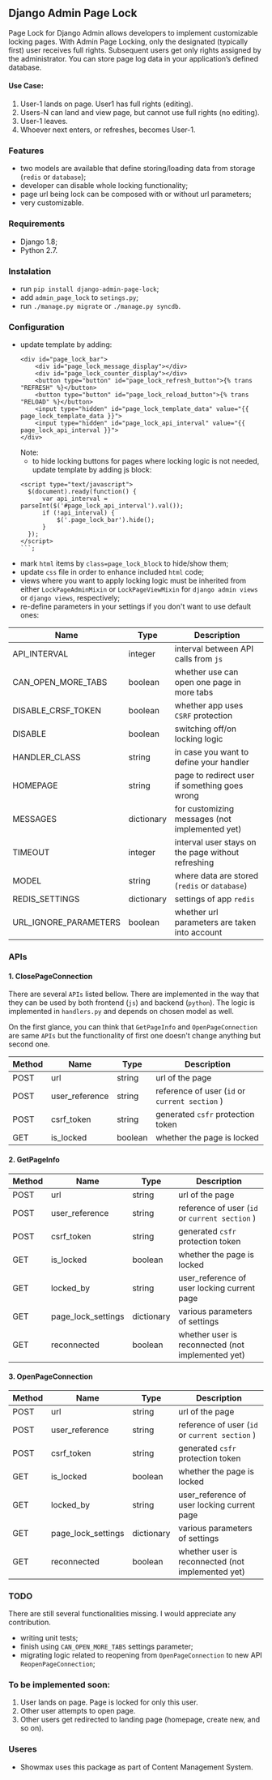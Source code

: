 ## Django Admin Page Lock

Page Lock for Django Admin allows developers to implement customizable locking pages.
With Admin Page Locking, only the designated (typically first) user receives full rights.
Subsequent users get only rights assigned by the administrator. You can store page log data in
your application’s defined database.

#### Use Case:
1. User-1 lands on page. User1 has full rights (editing).
2. Users-N can land and view page, but cannot use full rights (no editing).
3. User-1 leaves.
4. Whoever next enters, or refreshes, becomes User-1.

### Features
* two models are available that define storing/loading data from storage (`redis` or `database`);
* developer can disable whole locking functionality;
* page url being lock can be composed with or without url parameters;
* very customizable.

### Requirements
* Django 1.8;
* Python 2.7.

### Instalation
* run `pip install django-admin-page-lock`;
* add `admin_page_lock` to `setings.py`;
* run `./manage.py migrate` or `./manage.py syncdb`.

### Configuration
* update template by adding:
    ```
    <div id="page_lock_bar">
        <div id="page_lock_message_display"></div>
        <div id="page_lock_counter_display"></div>
        <button type="button" id="page_lock_refresh_button">{% trans "REFRESH" %}</button>
        <button type="button" id="page_lock_reload_button">{% trans "RELOAD" %}</button>
        <input type="hidden" id="page_lock_template_data" value="{{ page_lock_template_data }}">
        <input type="hidden" id="page_lock_api_interval" value="{{ page_lock_api_interval }}">
    </div>
    ```
  Note:
  * to hide locking buttons for pages where locking logic is not needed, update template by adding js block:
  ```
  <script type="text/javascript">
    $(document).ready(function() {
        var api_interval = parseInt($('#page_lock_api_interval').val());
        if (!api_interval) {
            $('.page_lock_bar').hide();
        }
    });
  </script>
  ```;
* mark `html` items by `class=page_lock_block` to hide/show them;
* update `css` file in order to enhance included `html` code;
* views where you want to apply locking logic must be inherited from either `LockPageAdminMixin` or `LockPageViewMixin` for `django admin views` or `django views`, respectively;
* re-define parameters in your settings if you don't want to use default ones:

| Name                   | Type       | Description                                        |
| ---------------------- | ---------- | -------------------------------------------------- |
| API_INTERVAL           | integer    | interval between API calls from `js`               |
| CAN_OPEN_MORE_TABS     | boolean    | whether use can open one page in more tabs         |
| DISABLE_CRSF_TOKEN     | boolean    | whether app uses `CSRF` protection                 |
| DISABLE                | boolean    | switching off/on locking logic                     |
| HANDLER_CLASS          | string     | in case you want to define your handler            |
| HOMEPAGE               | string     | page to redirect user if something goes wrong      |
| MESSAGES               | dictionary | for customizing messages (not implemented yet)     |
| TIMEOUT                | integer    | interval user stays on the page without refreshing |
| MODEL                  | string     | where data are stored (`redis` or `database`)      |
| REDIS_SETTINGS         | dictionary | settings of app `redis`                            |
| URL_IGNORE_PARAMETERS  | boolean    | whether url parameters are taken into account      |

### APIs

#### 1. ClosePageConnection
There are several `APIs` listed bellow. There are implemented in the way that they can be used by both frontend (`js`)
and backend (`python`). The logic is implemented in `handlers.py` and depends on chosen model as well.

On the first glance, you can think that `GetPageInfo` and `OpenPageConnection` are same `APIs` but
the functionality of first one doesn't change anything but second one.

| Method    |Name                | Type      | Description                                       |
|---------- |------------------- | --------- | ------------------------------------------------- |
| POST      | url                | string    | url of the page                                   |
| POST      | user_reference     | string    | reference of user (`id` or `current section` )    |
| POST      | csrf_token         | string    | generated `csfr` protection token                 |
| GET       | is_locked          | boolean   | whether the page is locked                        |

#### 2. GetPageInfo

| Method    |Name                | Type      | Description                                       |
|---------- |------------------- | --------- | ------------------------------------------------- |
| POST      | url                | string    | url of the page                                   |
| POST      | user_reference     | string    | reference of user (`id` or `current section` )    |
| POST      | csrf_token         | string    | generated `csfr` protection token                 |
| GET       | is_locked          | boolean   | whether the page is locked                        |
| GET       | locked_by          | string    | user_reference of user locking current page       |
| GET       | page_lock_settings | dictionary| various parameters of settings                    |
| GET       | reconnected        | boolean   | whether user is reconnected (not implemented yet) |

#### 3. OpenPageConnection

| Method    |Name                | Type      | Description                                       |
|---------- |------------------- | --------- | ------------------------------------------------- |
| POST      | url                | string    | url of the page                                   |
| POST      | user_reference     | string    | reference of user (`id` or `current section` )    |
| POST      | csrf_token         | string    | generated `csfr` protection token                 |
| GET       | is_locked          | boolean   | whether the page is locked                        |
| GET       | locked_by          | string    | user_reference of user locking current page       |
| GET       | page_lock_settings | dictionary| various parameters of settings                    |
| GET       | reconnected        | boolean   | whether user is reconnected (not implemented yet) |


### TODO
There are still several functionalities missing. I would appreciate any contribution.
* writing unit tests;
* finish using `CAN_OPEN_MORE_TABS` settings parameter;
* migrating logic related to reopening from `OpenPageConnection` to new API `ReopenPageConnection`;

### To be implemented soon:
1. User lands on page. Page is locked for only this user.
2. Other user attempts to open page.
3. Other users get redirected to landing page (homepage, create new, and so on).

### Useres
* Showmax uses this package as part of Content Management System.